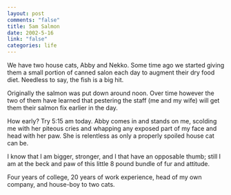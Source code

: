 ```yaml
--- 
layout: post
comments: "false"
title: 5am Salmon
date: 2002-5-16
link: "false"
categories: life
---
```

We have two house cats, Abby and Nekko. Some time ago we started giving them a small portion of canned salon each day to augment their dry food diet. Needless to say, the fish is a big hit.

Originally the salmon was put down around noon. Over time however the two of them have learned that pestering the staff (me and my wife) will get them their salmon fix earlier in the day.

How early? Try 5:15 am today. Abby comes in and stands on me, scolding me with her piteous cries and whapping any exposed part of my face and head with her paw. She is relentless as only a properly spoiled house cat can be.

I know that I am bigger, stronger, and I that  have an opposable thumb; still I am at the beck and paw of this little 8 pound bundle of fur and attitude.

Four years of college, 20 years of work experience, head of my own company, and house-boy to two cats.
